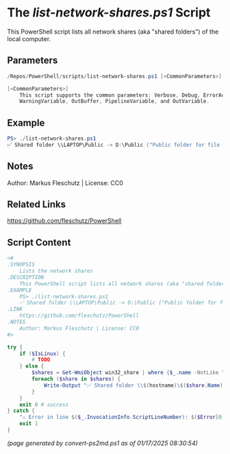 The *list-network-shares.ps1* Script
===========================

This PowerShell script lists all network shares (aka "shared folders") of the local computer.

Parameters
----------
```powershell
/Repos/PowerShell/scripts/list-network-shares.ps1 [<CommonParameters>]

[<CommonParameters>]
    This script supports the common parameters: Verbose, Debug, ErrorAction, ErrorVariable, WarningAction, 
    WarningVariable, OutBuffer, PipelineVariable, and OutVariable.
```

Example
-------
```powershell
PS> ./list-network-shares.ps1
✅ Shared folder \\LAPTOP\Public -> D:\Public ("Public folder for file transfer")

```

Notes
-----
Author: Markus Fleschutz | License: CC0

Related Links
-------------
https://github.com/fleschutz/PowerShell

Script Content
--------------
```powershell
<#
.SYNOPSIS
	Lists the network shares
.DESCRIPTION
	This PowerShell script lists all network shares (aka "shared folders") of the local computer.
.EXAMPLE
	PS> ./list-network-shares.ps1
	✅ Shared folder \\LAPTOP\Public -> D:\Public ("Public folder for file transfer")
.LINK
	https://github.com/fleschutz/PowerShell
.NOTES
	Author: Markus Fleschutz | License: CC0
#>

try {
	if ($IsLinux) {
		# TODO
	} else {
		$shares = Get-WmiObject win32_share | where {$_.name -NotLike "*$"} 
		foreach ($share in $shares) {
			Write-Output "✅ Shared folder \\$(hostname)\$($share.Name) -> $($share.Path) (`"$($share.Description)`")"
		}
	}
	exit 0 # success
} catch {
	"⚠️ Error in line $($_.InvocationInfo.ScriptLineNumber): $($Error[0])"
	exit 1
}
```

*(page generated by convert-ps2md.ps1 as of 01/17/2025 08:30:54)*
